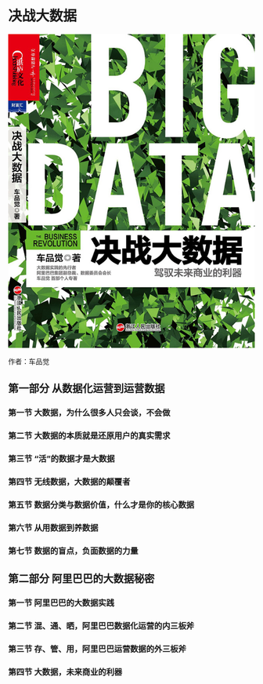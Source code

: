 决战大数据
=========

![](contents/cover.jpg "决战大数据")

作者：车品觉

第一部分 从数据化运营到运营数据
--------------------------

### 第一节 大数据，为什么很多人只会谈，不会做

### 第二节 大数据的本质就是还原用户的真实需求

### 第三节 “活”的数据才是大数据

### 第四节 无线数据，大数据的颠覆者

### 第五节 数据分类与数据价值，什么才是你的核心数据

### 第六节 从用数据到养数据

### 第七节 数据的盲点，负面数据的力量

第二部分 阿里巴巴的大数据秘密
------------------------

### 第一节 阿里巴巴的大数据实践

### 第二节 混、通、晒，阿里巴巴数据化运营的内三板斧

### 第三节 存、管、用，阿里巴巴运营数据的外三板斧

### 第四节 大数据，未来商业的利器

